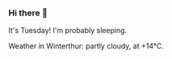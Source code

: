 ### Hi there :wave:

It's Tuesday! I'm probably sleeping.

Weather in Winterthur: partly cloudy, at +14°C.

